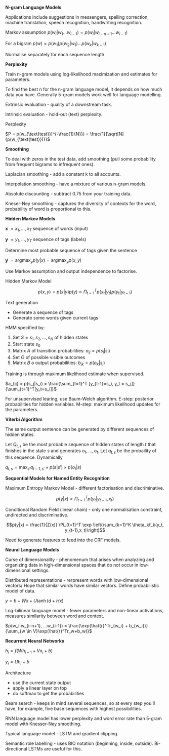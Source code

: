 **N-gram Language Models**

Applications include suggestions in messengers, spelling correction, machine translation, speech recognition, handwriting recognition.

Markov assumption
$p(w_i|w_1...w_{i-1}) = p(w_i|w_{i-n+1}...w_{i-1})$

For a bigram
$p(w)=p(w_1)p(w_2|w_1)...p(w_k|w_{k-1})$

Normalise separately for each sequence length.

**Perplexity**

Train n-gram models using log-likelihood maximization and estimates for parameters.

To find the best n for the n-gram language model, it depends on how much data you have. Generally 5-gram models work well for language modelling.

Extrinsic evaluation - quality of a downstream task.

Intrinsic evaluation - hold-out (text) perplexity.

Perplexity

$P = p(w_{\text{test}})^{-\frac{1}{N}}) = \frac{1}{\sqrt[N]{p(w_{\text{test}})}}$

**Smoothing**

To deal with zeros in the test data, add smoothing (pull some probability from frequent bigrams to infrequent ones).

Laplacian smoothing - add a constant k to all accounts.

Interpolation smoothing - have a mixture of various n-gram models.

Absolute discounting - subtract 0.75 from your training data.

Kneser-Ney smoothing - captures the diversity of contexts for the word, probability of word is proportional to this.

**Hidden Markov Models**

**x** $= x_1, ... , x_T$ sequence of words (input)

**y** $= y_1, ..., y_T$ sequence of tags (labels)

Determine most probable sequence of tags given the sentence

**y** $= \text{argmax}_yp(y | x) = \text{argmax}_yp(x, y)$

Use Markov assumption and output independence to factorise.

Hidden Markov Model

$$p(x, y) = p(x|y)p(y) \approx \Pi_{t=1}^T p(x_t|y_t)p(y_t|y_{t-1})$$

Text generation


*   Generate a sequence of tags
*   Generate some words given current tags

HMM specified by:


1.   Set $S = s_1, s_2, ..., s_N$ of hidden states
2.   Start state $s_0$
3.   Matrix $A$ of transition probabilities: $a_{ij}=p(s_j|s_i)$
4.  Set $O$ of possible visible outcomes
5. Matrix $B$ o output probabilities: $b_{ik}=p(o_k|s_i)$

Training is through maximum likelihood estimate when supervised.

$a_{ij} = p(s_j|s_i) = \frac{\sum_{t=1}^T [y_{t-1}=s_i, y_t = s_j]}{\sum_{t=1}^T[y_t=s_i]}$

For unsupervised learing, use Baum-Welch algorithm. E-step: posterior probabilities for hidden variables. M-step: maximum likelihood updates for the parameters.

**Viterbi Algorithm**

The same output sentence can be generated by different sequences of hidden states.

Let $Q_{t,s}$ be the most probable sequence of hidden states of length $t$ that finishes in the state $s$ and generates $o_1, ..., o_t$. Let $q_{t,s}$ be the probaility of this sequence. Dynamically

$q_{t,s} = \text{max}_{s'} q_{t-1,s'} \times p(s|s') \times p(o_t|s)$

**Sequential Models for Named Entity Recognition**

Maximum Entropy Markov Model - different factorisation and discriminative.

$$p(y|x) = \Pi_{t=1}^T p(y_t|y_{t-1},x_t)$$

Conditional Random Field (linear chain) - only one normalisation constraint, undirected and discriminative.

$$p(y|x) = \frac{1}{Z(x)} \Pi_{t=1}^T \exp \left(\sum_{k=1}^K \theta_kf_k(y_t, y_{t-1},x_t)\right)$$

Need to generate features to feed into the CRF models.

**Neural Language Models**

Curse of dimensionality - phenomenum that arises when analyzing and organizing data in high-dimensional spaces that do not occur in low-dimensional settings.

Distributed representations - rerpresent words with low-dimensional vectors/ Hope that similar words have similar vectors. Define probabilistic model of data.

$y = b + Wx + U\tanh(d+Hx)$

Log-bilinear language model - fewer parameters and non-linear activations, measures similarity between word and context.

$p(w_i|w_{i-n+1}, ...w_{i-1}) = \frac{\exp(\hat{r}^Tr_{w_i} + b_{w_i})}{\sum_{w \in V}\exp(\hat{r}^Tr_w+b_w)}$

**Recurrent Neural Networks**

$h_i = f(Wh_{i-1} + Vx_i + b)$

$y_i = Uh_i + \tilde{b}$

Architecture
* use the current state output
* apply a linear layer on top
* do softmax to get the probabilities

Beam search - keeps in mind several sequences, so at every step you'll have, for example, five base sequences with highest possibilities.

RNN language model has lower perplexity and word error rate than 5-gram model with Knesser-Ney smoothing.

Typical language model - LSTM and gradient clipping.

Semantic role labelling - uses BIO notation (beginning, inside, outside). Bi-directional LSTMs are useful for this.
